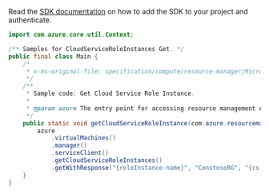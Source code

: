 Read the [SDK documentation](https://github.com/Azure/azure-sdk-for-java/blob/azure-resourcemanager_2.13.0/sdk/resourcemanager/azure-resourcemanager/README.md) on how to add the SDK to your project and authenticate.

```java
import com.azure.core.util.Context;

/** Samples for CloudServiceRoleInstances Get. */
public final class Main {
    /*
     * x-ms-original-file: specification/compute/resource-manager/Microsoft.Compute/stable/2021-03-01/examples/GetCloudServiceRoleInstance.json
     */
    /**
     * Sample code: Get Cloud Service Role Instance.
     *
     * @param azure The entry point for accessing resource management APIs in Azure.
     */
    public static void getCloudServiceRoleInstance(com.azure.resourcemanager.AzureResourceManager azure) {
        azure
            .virtualMachines()
            .manager()
            .serviceClient()
            .getCloudServiceRoleInstances()
            .getWithResponse("{roleInstance-name}", "ConstosoRG", "{cs-name}", null, Context.NONE);
    }
}
```
